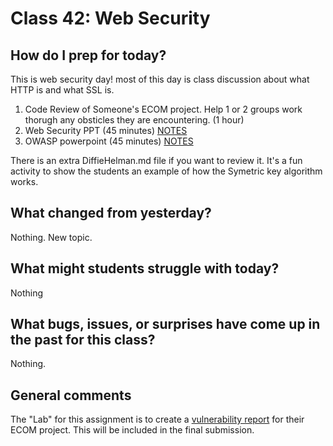 # Class 42: Web Security

## How do I prep for today?
This is web security day! most of this day is class discussion about what HTTP is and what SSL is.

1. Code Review of Someone's ECOM project. Help 1 or 2 groups work thorugh any
obsticles they are encountering. (1 hour)
1. Web Security PPT (45 minutes) [NOTES](./Resources/HTTPS.md)
2. OWASP powerpoint (45 minutes) [NOTES](./Resources/OWASP.md)

There is an extra DiffieHelman.md file if you want to review it. It's 
a fun activity to show the students an example of how the Symetric key algorithm works.

## What changed from yesterday? 
Nothing. New topic. 

## What might students struggle with today?  
Nothing

## What bugs, issues, or surprises have come up in the past for this class?
Nothing.

## General comments

The "Lab" for this assignment is to create a [vulnerability report](/../../ECOM_Project.md) for their ECOM project. This 
will be included in the final submission. 